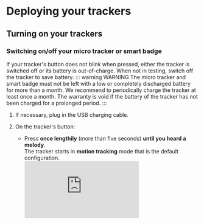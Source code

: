 
# Deploying your trackers
## Turning on your trackers
### Switching on/off your micro tracker or smart badge

<html>
<a id="top"></a>
</html>

If your tracker's button does not blink when pressed, either the tracker is switched off or its battery is out-of-charge. When not in testing, switch off the tracker to save battery.
::: warning WARNING
 The micro tracker and smart badge must not be left with a low or completely discharged battery for more than a month. We recommend to periodically charge the tracker at least once a month. The warranty is void if the battery of the tracker has not been charged for a prolonged period.
:::

1. If necessary, plug in the USB charging cable.<br/>

2. On the tracker's button:
    * Press **once lengthily** (more than five seconds) **until you heard a melody**.<br/>The tracker starts in **motion tracking** mode that is the default configuration.<br/><html><iframe type="text/html" frameborder="0" allowfullscreen="1" src="https://www.youtube.com/embed/T9dfVbptpsM?" height="150px" width="300px"/></html>

3. **When you have finished testing**, switch off the tracker like this:
    * Press **once lengthily** (more than five seconds) **until you heard a melody**.<br/><html><iframe type="text/html" frameborder="0" allowfullscreen="1" src="https://www.youtube.com/embed/gNtn3KRglrU?" height="150px" width="300px"/></html>

### Changing your compact tracker's state
Unlike the industrial tracker which is shipped from the warehouse in **JOIN** state, the compact tracker is sent in **shipping** state to avoid draining the battery.<br/>
You must change the state of your compact tracker before and after using it.
1. Bring a magnet close to the compact tracker for at least five seconds for the tracker to move to **JOIN** state.<br/><html><iframe type="text/html" frameborder="0" allowfullscreen="1" src="https://www.youtube.com/embed/KoNssJapk2s?" height="150px" width="300px"/></html>

2. If the compact tracker does not **JOIN** the network, repeat the previous step again.

### Changing your industrial or compact tracker's mode
You must change the mode of your industrial or compact tracker before and after using it:
* Once the industrial or compact tracker has joined the network, it is in **standby** mode to avoid unnecessary battery drain. In this mode, the tracker is only sending LoRaWAN® heartbeat messages periodically.<br/>

* Before starting the tracking, the testing or the integration with the industrial or compact tracker, you must change the mode to **motion tracking**, and change it back to **standby mode** when finished.
 

1. Log in to Abeeway Device Manager using the URL that applies to your environment.<br/>
    * Abeeway Device Manager on [ThingPark Community platform](https://community.thingpark.org/) : [https://dev1.thingpark.com/thingpark/abeewayDeviceAnalyzer/index.php?dxprofile=community](https://iot.thingpark.com/portal/web/)<br/>

    * Abeeway Device Manager on IoT platform: [https://iot.thingpark.com/abeewayDeviceAnalyzer/?dxprofile=iot](https://iot.thingpark.com/portal/web/)<br/>
If using another platform, see [ThingPark platforms URLs](/D-Reference/ThingParkLocationURLs/).<br/>

2. In the **Select Devices** column of Abeeway Device Manager, select the tracker you want to change the mode, and click **Select**.
::: tip Note
 You can select up to ten trackers to be shown at the same time.
:::
<img src="./images/ADASelectTracker_1058x542.png" border="1" />

3. In the **Device Analysis Dashboard** that opens, the tracker you have selected displays its status details and statistics. Click the arrow to expand the tracker information. The information relevant to notice is:
    * **MCU Firmware** : If need be, gives the tracker firmware version to refer to the relative [Asset Tracker Driver User Guide](/D-Reference/DocLibrary_R/#AssetTrackerDriver) to know the supported features.<br/>

    * **First Position** and **Last Position** : When in standby mode, the tracker sends LoRaWAN® heartbeat messages periodically which can be used to get battery information, mode, firmware version...
    * **Last Mode** : Current mode of the tracker.
    * **Battery** : Percentage of battery left.

<img src="./images/ADADevicesTab.png" border="1" />

4. Click the **Device configuration** tab:
    * Select the tracker for which you want to change the profile.<br/>

    * Select the **DEFAULT** profile, and click **Apply** at the bottom of the page.
    ::: tip Note
    Depending on the connectivity with the LoRaWAN® network and the periodic LoRaWAN® hearbeat messages, it can take some time for the mode to be changed. The mode change can take at least the periodicity of the LoRaWAN® heartbeat messages defined by the LoRa_Live parameter. However it will take more time if there are network connectivity issues.
    :::
    * After few minutes, refresh the **Device configuration** tab to check the mode has changed to **Motion tracking**.
    ::: warning Important
    Do not proceed further until the new mode is displayed.
    :::
<img src="./images/ADAConfigTabIndusTracker.png" border="1" />


## Trackers best placement
::: warning WARNING
 The trackers are resistant to water but must never be placed either fully/partially submerged in water or under the influence of high pressure water spray jets for significantly long periods of time. The warranty of the tracker is avoid if used incorrectly.
:::
### Micro tracker best placement
To get optimum radio performance and accuracy of your micro tracker, apply these rules when using it:
* Orient the LoRa/GPS antenna to the sky to be in reach of LoRaWAN® base stations and GPS satellites.<br/>
<img src="./images/MicrotrackerPlacement_450x361.png" border="0" />
* Avoid contact of fewer than five centimeters with skin, magnetic and metallic objects.<br/>

* Avoid strong radio interferences with a cellular phone, unless using BLE where a cellular phone must be in reach.

### Smart badge best placement
To get optimum radio performance and accuracy of your smart badge, apply these rules when using it:
* Orient the LoRa/GPS antenna to the sky to be in reach of LoRaWAN® base stations and GPS satellites.<br/><img src="./images/smartBadgePlacement_521x330.png" border="0" /><br/>

* Avoid contact of fewer than five centimeters with skin, magnetic and metallic objects.
* Avoid strong radio interferences with a cellular phone, unless using BLE where a cellular phone must be in reach.

### Compact tracker best placement
To get optimum radio performance and accuracy of your compact tracker, apply these rules when using it:
* Always lay the compact tracker flat as shown bellow:<br/><img src="./images/CompactTrackerPlacement_594x286.png" border="0" /><br/>

* You can fix your compact tracker on an asset with a magnet, screws or a double-sided tape.
* Avoid contact of fewer than five centimeters with skin, magnetic and metallic objects.
* Avoid strong radio interferences with a cellular phone, unless using BLE where a cellular phone must be in reach.
* To avoid water entering in the casing, the tracker must not be placed upside down.

### Industrial tracker best placement
To get optimum radio performance and accuracy of your industrial tracker, apply these rules when using it:
* Always lay the industrial tracker flat as shown bellow:<br/>
<img src="./images/IndusTracker.png" border="0" />
* You can fix your industrial tracker on an asset with a magnet, screws or a double-sided tape.<br/>

* Avoid contact of fewer than five centimeters with skin, magnetic and metallic objects.
* Avoid strong radio interferences with a cellular phone, unless using BLE where a cellular phone must be in reach.
* To avoid water entering in the casing, the tracker must not be placed upside down.


## Trackers default configuration
At this stage of the process, your trackers are ready to report position and help you track your assets.<br/>
By default, we have configured your trackers to optimize your experience during your first steps with ThingPark Location favoring continuous indoor/outdoor positioning, tracker responsiveness, and positioning accuracy.
### Trackers mode
Your trackers are currently in **Motion Tracking** mode:
* They will report position when a movement is detected by the trackers' accelerometer.<br/>

* The reporting period on motion detection is limited to one position per two minutes.

### Geolocation strategy
Your trackers are configured to report positions based on GPS or WiFi technology, ensuring continuous indoor/outdoor positioning.<br/>
WiFi is prioritized over GPS to optimize power consumption.
### Periodic position reporting
In case your trackers do not move, they will report position periodically every four hours.
### LoRaWAN® uplink period
On top of position reports, yours tracker will send periodically LoRaWAN® uplinks. These uplinks are used to report other types of information such as battery level. Most importantly, uplinks are also used to open downlink communication slots with the trackers such as configuration change and on-demand position request.<br/> 
To maximize responsiveness of the tracker, this LoRaWAN® uplink period is set to five minutes.
### Adjusting tracker's configuration to your needs
As mentioned previously, default tracker's configuration is made to optimize your experience while discovering our solution.<br/>
Although you will enjoy this at the beginning, you might need to adapt trackers behavior to better suit your use case requirements, or optimize power consumption.<br/>
Abeeway trackers support a wide variety of modes and configuration parameters to help you with that. Please refer to [Abeeway Device Manager User Guide](/D-Reference/DocLibrary_R/#ADMUserGuide) to learn how to change trackers configuration.


